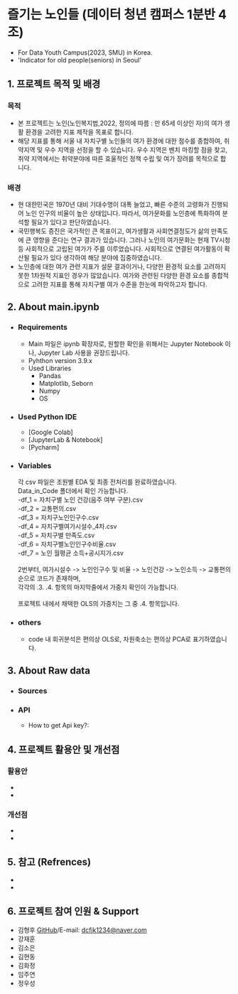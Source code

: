 # 즐기는 노인들 (데이터 청년 캠퍼스 1분반 4조)
- For Data Youth Campus(2023, SMU) in Korea.
- 'Indicator for old people(seniors) in Seoul'

## 1. 프로젝트 목적 및 배경
  ### 목적
  - 본 프로젝트는 노인(노인복지법,2022, 정의에 따름 : 만 65세 이상인 자)의 여가 생활 환경을 고려한 지표 제작을 목표로 합니다.
  - 해당 지표를 통해 서울 내 자치구별 노인들의 여가 환경에 대한 점수를 종합하여, 취약지역 및 우수 지역을 선정을 할 수 있습니다.
    우수 지역은 벤치 마킹할 점을 찾고, 취약 지역에서는 취약분야에 따른 효울적인 정책 수립 및 여가 장려를 목적으로 합니다.

  ### 배경
  - 현 대한민국은 1970년 대비 기대수명이 대폭 늘었고, 빠른 수준의 고령화가 진행되어 노인 인구의 비율이 높은 상태입니다.
    따라서, 여가문화를 노인층에 특화하여 분석할 필요가 있다고 판단하였습니다.
  - 국민행복도 증진은 국가적인 큰 목표이고, 여가생활과 사회연결정도가 삶의 만족도에 큰 영향을 준다는 연구 결과가 있습니다. 
    그러나 노인의 여가문화는 현재 TV시청 등 사회적으로 고립된 여가가 주를 이루었습니다. 사회적으로 연결된 여가활동이 확산될 필요가 있다 생각하여
    해당 분야에 집중하였습니다.  
  - 노인층에 대한 여가 관련 지표가 설문 결과이거나, 다양한 환경적 요소를 고려하지 못한 1차원적 지표인 경우가 많았습니다.
    여가와 관련된 다양한 환경 요소를 종합적으로 고려한 지표를 통해 자치구별 여가 수준을 한눈에 파악하고자 합니다.
  
## 2. About main.ipynb
 - ### Requirements
   - Main 파일은 ipynb 확장자로, 원할한 확인을 위해서는 Jupyter Notebook 이나, Jupyter Lab 사용을 권장드립니다.
   - Pyhthon version 3.9.x 
   - Used Libraries
     - Pandas
     - Matplotlib, Seborn
     - Numpy
     - OS
 - ### Used Python IDE
   - [Google Colab]
   - [JupyterLab & Notebook]
   - [Pycharm]
 - ### Variables
   각 csv 파일은 조원별 EDA 및 최종 전처리를 완료하였습니다.  
   Data_in_Code 폴더에서 확인 가능합니다.  
    -df_1 = 자치구별 노인 건강(음주 여부 구분).csv  
    -df_2 = 교통편의.csv  
    -df_3 = 자치구노인인구수.csv  
    -df_4 = 자치구별여가시설수_4차.csv  
    -df_5 = 자치구별 만족도.csv  
    -df_6 = 자치구별노인인구수비율.csv  
    -df_7 = 노인 월평균 소득+공시지가.csv
      &nbsp; </br>  
   2번부터, 여가시설수 -> 노인인구수 및 비율 -> 노인건강 -> 노인소득 ->  교통편의 순으로 코드가 존재하며,  
   각각의 .3. .4. 항목의 마지막줄에서 가중치 확인이 가능합니다.
    &nbsp;  </br>  
   프로젝트 내에서 채택한 OLS의 가중치는 그 중 .4. 항목입니다.
- ### others
    - code 내 회귀분석은 편의상 OLS로, 차원축소는 편의상 PCA로 표기하였습니다.
## 3. About Raw data
 - ### Sources
 - ### API
   - How to get Api key?:

## 4. 프로젝트 활용안 및 개선점
 ### 활용안
  -
  -
 ### 개선점
  -
  -
## 5. 참고 (Refrences)
 -
 -

 
## 6. 프로젝트 참여 인원 & Support
- 김형후 [GitHub](https://github.com/Shaerrr)/E-mail: dcfjk1234@naver.com
- 강재훈 
- 김소은
- 김현동
- 김화정
- 임주연
- 정우성
  
